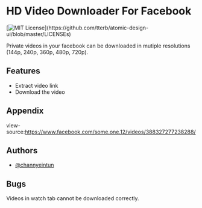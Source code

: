 
# HD Video Downloader For Facebook  


[![MIT License](https://img.shields.io/apm/l/atomic-design-ui.svg?)](https://github.com/tterb/atomic-design-ui/blob/master/LICENSEs) 

Private videos in your facebook can be downloaded in mutiple resolutions (144p, 240p, 360p, 480p, 720p).




## Features

- Extract video link
- Download the video


## Appendix

view-source:https://www.facebook.com/some.one.12/videos/388327277238288/


## Authors

- [@channyeintun](https://www.github.com/channyeintun)


## Bugs

Videos in watch tab cannot be downloaded correctly.

